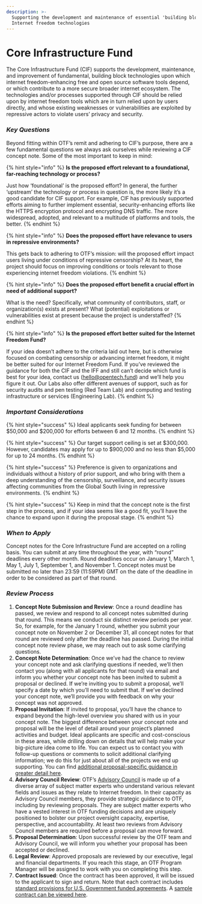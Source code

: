 ```yaml
---
description: >-
  Supporting the development and maintenance of essential 'building block'
  Internet freedom technologies
---
```


# Core Infrastructure Fund

The Core Infrastructure Fund \(CIF\) supports the development, maintenance, and improvement of fundamental, building block technologies upon which internet freedom-enhancing free and open source software tools depend, or which contribute to a more secure broader internet ecosystem. The technologies and/or processes supported through CIF should be relied upon by internet freedom tools which are in turn relied upon by users directly, and whose existing weaknesses or vulnerabilities are exploited by repressive actors to violate users’ privacy and security.

### _Key Questions_

Beyond fitting within OTF’s remit and adhering to CIF’s purpose, there are a few fundamental questions we always ask ourselves while reviewing a CIF concept note. Some of the most important to keep in mind:

{% hint style="info" %}
**Is the proposed effort relevant to a foundational, far-reaching technology or process?**

Just how ‘foundational’ is the proposed effort? In general, the further ‘upstream’ the technology or process in question is, the more likely it’s a good candidate for CIF support. For example, CIF has previously supported efforts aiming to further implement essential, security-enhancing efforts like the HTTPS encryption protocol and encrypting DNS traffic. The more widespread, adopted, and relevant to a multitude of platforms and tools, the better.
{% endhint %}

{% hint style="info" %}
**Does the proposed effort have relevance to users in repressive environments?** 

This gets back to adhering to OTF’s mission: will the proposed effort impact users living under conditions of repressive censorship? At its heart, the project should focus on improving conditions or tools relevant to those experiencing internet freedom violations.
{% endhint %}

{% hint style="info" %}
**Does the proposed effort benefit a crucial effort in need of additional support?** 

What is the need? Specifically, what community of contributors, staff, or organization\(s\) exists at present? What \(potential\) exploitations or vulnerabilities exist at present because the project is understaffed?
{% endhint %}

{% hint style="info" %}
**Is the proposed effort better suited for the Internet Freedom Fund?** 

If your idea doesn’t adhere to the criteria laid out here, but is otherwise focused on combating censorship or advancing internet freedom, it might be better suited for our Internet Freedom Fund. If you’ve reviewed the guidance for both the CIF and the IFF and still can’t decide which fund is best for your idea, contact us \(hello@opentech.fund\) and we’ll help you figure it out. Our Labs also offer different avenues of support, such as for security audits and pen testing \(Red Team Lab\) and computing and testing infrastructure or services \(Engineering Lab\).
{% endhint %}

### _Important Considerations_

{% hint style="success" %}
Ideal applicants seek funding for between $50,000 and $200,000 for efforts between 6 and 12 months.
{% endhint %}

{% hint style="success" %}
Our target support ceiling is set at $300,000. However, candidates may apply for up to $900,000 and no less than $5,000 for up to 24 months.
{% endhint %}

{% hint style="success" %}
Preference is given to organizations and individuals without a history of prior support, and who bring with them a deep understanding of the censorship, surveillance, and security issues affecting communities from the Global South living in repressive environments.
{% endhint %}

{% hint style="success" %}
Keep in mind that the concept note is the first step in the process, and if your idea seems like a good fit, you’ll have the chance to expand upon it during the proposal stage.
{% endhint %}

### _When to Apply_

Concept notes for the Core Infrastructure Fund are accepted on a rolling basis. You can submit at any time throughout the year, with “round” deadlines every other month. Round deadlines occur on January 1, March 1, May 1, July 1, September 1, and November 1. Concept notes must be submitted no later than 23:59 \(11:59PM\) GMT on the date of the deadline in order to be considered as part of that round.

### _Review Process_

1. **Concept Note Submission and Review**: Once a round deadline has passed, we review and respond to all concept notes submitted during that round. This means we conduct six distinct review periods per year. So, for example, for the January 1 round, whether you submit your concept note on November 2 or December 31, all concept notes for that round are reviewed only after the deadline has passed. During the initial concept note review phase, we may reach out to ask some clarifying questions. 
2. **Concept Note Determination**: Once we’ve had the chance to review your concept note and ask clarifying questions if needed, we’ll then contact you \(along with all applicants for that round\) via email and inform you whether your concept note has been invited to submit a proposal or declined. If we’re inviting you to submit a proposal, we’ll specify a date by which you’ll need to submit that. If we’ve declined your concept note, we’ll provide you with feedback on why your concept was not approved. 
3. **Proposal Invitation**: If invited to proposal, you’ll have the chance to expand beyond the high-level overview you shared with us in your concept note. The biggest difference between your concept note and proposal will be the level of detail around your project’s planned activities and budget. Ideal applicants are specific and cost-conscious in these areas, while drilling down on details that will help make your big-picture idea come to life. You can expect us to contact you with follow-up questions or comments to solicit additional clarifying information; we do this for just about all of the projects we end up supporting. You can find [additional proposal-specific guidance in greater detail here](../appendix-ii-proposal-guide.md). 
4. **Advisory Council Review**: OTF’s [Advisory Council](https://www.opentech.fund/about/people/advisory-council) is made up of a diverse array of subject matter experts who understand various relevant fields and issues as they relate to Internet freedom. In their capacity as Advisory Council members, they provide strategic guidance to OTF, including by reviewing proposals. They are subject matter experts who have a vested interest in OTF funding decisions and are uniquely positioned to bolster our project oversight capacity, expertise, perspective, and accountability. At least two reviews from Advisory Council members are required before a proposal can move forward. 
5. **Proposal Determination**: Upon successful review by the OTF team and Advisory Council, we will inform you whether your proposal has been accepted or declined. 
6. **Legal Review**: Approved proposals are reviewed by our executive, legal and financial departments. If you reach this stage, an OTF Program Manager will be assigned to work with you on completing this step. 
7. **Contract Issued**: Once the contract has been approved, it will be issued to the applicant to sign and return. Note that each contract includes [standard provisions for U.S. Government funded agreements](https://guide.opentech.fund/general-funding-guidelines#contract-templates-and-usg-provisions). A [sample contract can be viewed here](https://guide.opentech.fund/general-funding-guidelines#contract-templates-and-usg-provisions).

